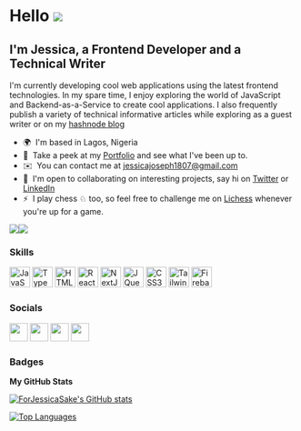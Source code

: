 Hello ![](https://user-images.githubusercontent.com/18350557/176309783-0785949b-9127-417c-8b55-ab5a4333674e.gif)
===============================================================================================================================

I'm Jessica, a Frontend Developer and a Technical Writer
------------------------------------------------------------------

I'm currently developing cool web applications using the latest frontend technologies. In my spare time, I enjoy exploring the world of JavaScript and Backend-as-a-Service to create cool applications. I also frequently publish a variety of technical informative articles while exploring as a guest writer or on my [hashnode blog](https://forjessicasake.hashnode.dev)

* 🌍  I'm based in Lagos, Nigeria
* 🧠  Take a peek at my [Portfolio](https://portfolio-jessicajoseph.vercel.app/) and see what I've been up to.
* ✉️  You can contact me at [jessicajoseph1807@gmail.com](mailto:jessicajoseph1807@gmail.com)
* 🤝  I'm open to collaborating on interesting projects, say hi on [Twitter](https://twitter.com/forJessica_sake) or [LinkedIn](https://www.linkedin.com/in/jessica-joseph-/)
* ⚡  I play chess ♘ too, so feel free to challenge me on [Lichess](https://lichess.org/@/Forjessica_sake) whenever you're up for a game.

<a href="https://www.twitter.com/forJessica_sake" target="_blank" rel="noreferrer"><img
src="https://img.shields.io/twitter/follow/forJessica_sake?logo=twitter&style=for-the-badge&color=0891b2&labelColor=1c1917"
/></a><a href="https://www.github.com/ForJessicaSake" target="_blank" rel="noreferrer"><img
src="https://img.shields.io/github/followers/ForJessicaSake?logo=github&style=for-the-badge&color=0891b2&labelColor=1c1917" /></a>

### Skills


<p align="left">
<a href="https://developer.mozilla.org/en-US/docs/Web/JavaScript" target="_blank" rel="noreferrer"><img src="https://raw.githubusercontent.com/danielcranney/readme-generator/main/public/icons/skills/javascript-colored.svg" width="36" height="36" alt="JavaScript" /></a>
<a href="https://www.typescriptlang.org/" target="_blank" rel="noreferrer"><img src="https://raw.githubusercontent.com/danielcranney/readme-generator/main/public/icons/skills/typescript-colored.svg" width="36" height="36" alt="TypeScript" /></a>
<a href="https://developer.mozilla.org/en-US/docs/Glossary/HTML5" target="_blank" rel="noreferrer"><img src="https://raw.githubusercontent.com/danielcranney/readme-generator/main/public/icons/skills/html5-colored.svg" width="36" height="36" alt="HTML5" /></a>
<a href="https://reactjs.org/" target="_blank" rel="noreferrer"><img src="https://raw.githubusercontent.com/danielcranney/readme-generator/main/public/icons/skills/react-colored.svg" width="36" height="36" alt="React" /></a>
<a href="https://nextjs.org/docs" target="_blank" rel="noreferrer"><img src="https://raw.githubusercontent.com/danielcranney/readme-generator/main/public/icons/skills/nextjs-colored.svg" width="36" height="36" alt="NextJs" /></a>
<a href="https://jquery.com/" target="_blank" rel="noreferrer"><img src="https://raw.githubusercontent.com/danielcranney/readme-generator/main/public/icons/skills/jquery-colored.svg" width="36" height="36" alt="JQuery" /></a>
<a href="https://www.w3.org/TR/CSS/#css" target="_blank" rel="noreferrer"><img src="https://raw.githubusercontent.com/danielcranney/readme-generator/main/public/icons/skills/css3-colored.svg" width="36" height="36" alt="CSS3" /></a>
<a href="https://tailwindcss.com/" target="_blank" rel="noreferrer"><img src="https://raw.githubusercontent.com/danielcranney/readme-generator/main/public/icons/skills/tailwindcss-colored.svg" width="36" height="36" alt="TailwindCSS" /></a>
<a href="https://firebase.google.com/" target="_blank" rel="noreferrer"><img src="https://raw.githubusercontent.com/danielcranney/readme-generator/main/public/icons/skills/firebase-colored.svg" width="36" height="36" alt="Firebase" /></a>
</p>


### Socials

<p align="left"> <a href="https://www.github.com/ForJessicaSake" target="_blank" rel="noreferrer"><img src="https://raw.githubusercontent.com/danielcranney/readme-generator/main/public/icons/socials/github.svg" width="32" height="32" /></a> <a href="https://https://forjessicasake.hashnode.dev/.hashnode.dev" target="_blank" rel="noreferrer"><img src="https://raw.githubusercontent.com/danielcranney/readme-generator/main/public/icons/socials/hashnode.svg" width="32" height="32" /></a> <a href="https://www.linkedin.com/in/https://www.linkedin.com/in/forjessicasake/" target="_blank" rel="noreferrer"><img src="https://raw.githubusercontent.com/danielcranney/readme-generator/main/public/icons/socials/linkedin.svg" width="32" height="32" /></a> <a href="https://www.twitter.com/forJessica_sake" target="_blank" rel="noreferrer"><img src="https://raw.githubusercontent.com/danielcranney/readme-generator/main/public/icons/socials/twitter.svg" width="32" height="32" /></a></p>

### Badges

<b>My GitHub Stats</b>

<a href="http://www.github.com/ForJessicaSake"><img src="https://github-readme-stats.vercel.app/api?username=ForJessicaSake&show_icons=true&hide=&count_private=true&title_color=0891b2&text_color=ffffff&icon_color=0891b2&bg_color=1c1917&hide_border=true&show_icons=true" alt="ForJessicaSake's GitHub stats" /></a>

<a href="https://github.com/ForJessicaSake" align="left"><img src="https://github-readme-stats.vercel.app/api/top-langs/?username=ForJessicaSake&langs_count=10&title_color=0891b2&text_color=ffffff&icon_color=0891b2&bg_color=1c1917&hide_border=true&locale=en&custom_title=Top%20%Languages" alt="Top Languages" /></a>
